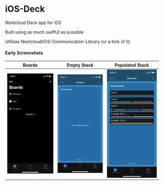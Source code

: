 # iOS-Deck
Nextcloud Deck app for iOS

Built using as much swiftUI as possible

Utilizes Nextcloud/iOS-Communication-Library (or a fork of it)

#### Early Screenshots
Boards                     |  Empty Stack              | Populated Stack          |
:-------------------------:|:-------------------------:|:-------------------------:
<img src="https://raw.githubusercontent.com/cbackas/iOS-Deck/main/Assets/Screenshots/boards.PNG" width="300" /> | <img src="https://raw.githubusercontent.com/cbackas/iOS-Deck/main/Assets/Screenshots/stack.wo.cards.PNG" width="300" /> | <img src="https://raw.githubusercontent.com/cbackas/iOS-Deck/main/Assets/Screenshots/stack.w.cards.PNG" width="300" />
